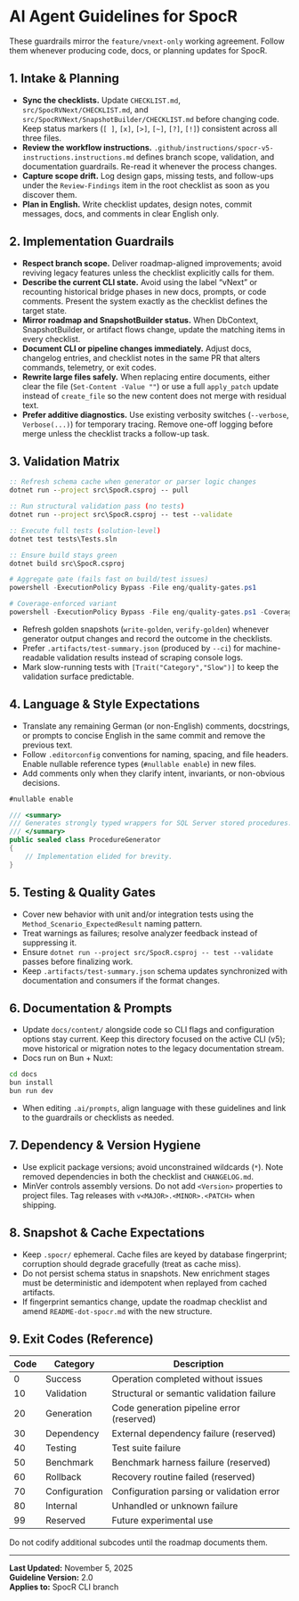 # AI Agent Guidelines for SpocR

These guardrails mirror the `feature/vnext-only` working agreement. Follow them whenever producing code, docs, or planning updates for SpocR.

## 1. Intake & Planning

- **Sync the checklists.** Update `CHECKLIST.md`, `src/SpocRVNext/CHECKLIST.md`, and `src/SpocRVNext/SnapshotBuilder/CHECKLIST.md` before changing code. Keep status markers (`[ ]`, `[x]`, `[>]`, `[~]`, `[?]`, `[!]`) consistent across all three files.
- **Review the workflow instructions.** `.github/instructions/spocr-v5-instructions.instructions.md` defines branch scope, validation, and documentation guardrails. Re-read it whenever the process changes.
- **Capture scope drift.** Log design gaps, missing tests, and follow-ups under the `Review-Findings` item in the root checklist as soon as you discover them.
- **Plan in English.** Write checklist updates, design notes, commit messages, docs, and comments in clear English only.

## 2. Implementation Guardrails

- **Respect branch scope.** Deliver roadmap-aligned improvements; avoid reviving legacy features unless the checklist explicitly calls for them.
- **Describe the current CLI state.** Avoid using the label “vNext” or recounting historical bridge phases in new docs, prompts, or code comments. Present the system exactly as the checklist defines the target state.
- **Mirror roadmap and SnapshotBuilder status.** When DbContext, SnapshotBuilder, or artifact flows change, update the matching items in every checklist.
- **Document CLI or pipeline changes immediately.** Adjust docs, changelog entries, and checklist notes in the same PR that alters commands, telemetry, or exit codes.
- **Rewrite large files safely.** When replacing entire documents, either clear the file (`Set-Content -Value ""`) or use a full `apply_patch` update instead of `create_file` so the new content does not merge with residual text.
- **Prefer additive diagnostics.** Use existing verbosity switches (`--verbose`, `Verbose(...)`) for temporary tracing. Remove one-off logging before merge unless the checklist tracks a follow-up task.

## 3. Validation Matrix

```cmd
:: Refresh schema cache when generator or parser logic changes
dotnet run --project src\SpocR.csproj -- pull

:: Run structural validation pass (no tests)
dotnet run --project src\SpocR.csproj -- test --validate

:: Execute full tests (solution-level)
dotnet test tests\Tests.sln

:: Ensure build stays green
dotnet build src\SpocR.csproj
```

```powershell
# Aggregate gate (fails fast on build/test issues)
powershell -ExecutionPolicy Bypass -File eng/quality-gates.ps1

# Coverage-enforced variant
powershell -ExecutionPolicy Bypass -File eng/quality-gates.ps1 -CoverageThreshold 60
```

- Refresh golden snapshots (`write-golden`, `verify-golden`) whenever generator output changes and record the outcome in the checklists.
- Prefer `.artifacts/test-summary.json` (produced by `--ci`) for machine-readable validation results instead of scraping console logs.
- Mark slow-running tests with `[Trait("Category","Slow")]` to keep the validation surface predictable.

## 4. Language & Style Expectations

- Translate any remaining German (or non-English) comments, docstrings, or prompts to concise English in the same commit and remove the previous text.
- Follow `.editorconfig` conventions for naming, spacing, and file headers. Enable nullable reference types (`#nullable enable`) in new files.
- Add comments only when they clarify intent, invariants, or non-obvious decisions.

```csharp
#nullable enable

/// <summary>
/// Generates strongly typed wrappers for SQL Server stored procedures.
/// </summary>
public sealed class ProcedureGenerator
{
    // Implementation elided for brevity.
}
```

## 5. Testing & Quality Gates

- Cover new behavior with unit and/or integration tests using the `Method_Scenario_ExpectedResult` naming pattern.
- Treat warnings as failures; resolve analyzer feedback instead of suppressing it.
- Ensure `dotnet run --project src/SpocR.csproj -- test --validate` passes before finalizing work.
- Keep `.artifacts/test-summary.json` schema updates synchronized with documentation and consumers if the format changes.

## 6. Documentation & Prompts

- Update `docs/content/` alongside code so CLI flags and configuration options stay current. Keep this directory focused on the active CLI (v5); move historical or migration notes to the legacy documentation stream.
- Docs run on Bun + Nuxt:

```bash
cd docs
bun install
bun run dev
```

- When editing `.ai/prompts`, align language with these guidelines and link to the guardrails or checklists as needed.

## 7. Dependency & Version Hygiene

- Use explicit package versions; avoid unconstrained wildcards (`*`). Note removed dependencies in both the checklist and `CHANGELOG.md`.
- MinVer controls assembly versions. Do not add `<Version>` properties to project files. Tag releases with `v<MAJOR>.<MINOR>.<PATCH>` when shipping.

## 8. Snapshot & Cache Expectations

- Keep `.spocr/` ephemeral. Cache files are keyed by database fingerprint; corruption should degrade gracefully (treat as cache miss).
- Do not persist schema status in snapshots. New enrichment stages must be deterministic and idempotent when replayed from cached artifacts.
- If fingerprint semantics change, update the roadmap checklist and amend `README-dot-spocr.md` with the new structure.

## 9. Exit Codes (Reference)

| Code | Category      | Description                               |
| ---- | ------------- | ----------------------------------------- |
| 0    | Success       | Operation completed without issues        |
| 10   | Validation    | Structural or semantic validation failure |
| 20   | Generation    | Code generation pipeline error (reserved) |
| 30   | Dependency    | External dependency failure (reserved)    |
| 40   | Testing       | Test suite failure                        |
| 50   | Benchmark     | Benchmark harness failure (reserved)      |
| 60   | Rollback      | Recovery routine failed (reserved)        |
| 70   | Configuration | Configuration parsing or validation error |
| 80   | Internal      | Unhandled or unknown failure              |
| 99   | Reserved      | Future experimental use                   |

Do not codify additional subcodes until the roadmap documents them.

---

**Last Updated:** November 5, 2025  
**Guideline Version:** 2.0  
**Applies to:** SpocR CLI branch
